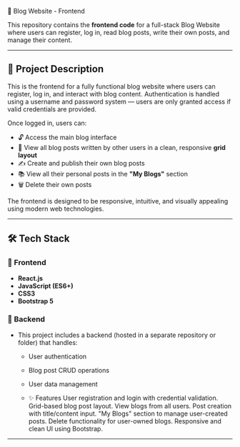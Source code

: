 📝 Blog Website - Frontend

This repository contains the **frontend code** for a full-stack Blog Website where users can register, log in, read blog posts, write their own posts, and manage their content.

---

## 📖 Project Description

This is the frontend for a fully functional blog website where users can register, log in, and interact with blog content. Authentication is handled using a username and password system — users are only granted access if valid credentials are provided.

Once logged in, users can:

- 🔓 Access the main blog interface
- 📰 View all blog posts written by other users in a clean, responsive **grid layout**
- ✍️ Create and publish their own blog posts
- 📚 View all their personal posts in the **"My Blogs"** section
- 🗑️ Delete their own posts

The frontend is designed to be responsive, intuitive, and visually appealing using modern web technologies.

---

## 🛠 Tech Stack

### 🔷 Frontend
- **React.js**
- **JavaScript (ES6+)**
- **CSS3**
- **Bootstrap 5**

### 🔶 Backend
- This project includes a backend (hosted in a separate repository or folder) that handles:
  - User authentication
  - Blog post CRUD operations
  - User data management
 
  - ✨ Features
User registration and login with credential validation.
Grid-based blog post layout.
View blogs from all users.
Post creation with title/content input.
"My Blogs" section to manage user-created posts.
Delete functionality for user-owned blogs.
Responsive and clean UI using Bootstrap.
---
